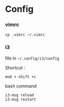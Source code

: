 # Config
### vimrc

```
cp .vimrc ~/.vimrc
```

### i3
file in `~/.config/i3/config`

Shortcut :
```
mod + shift +c
```

bash command
```
i3-msg reload
i3-msg restart
```
